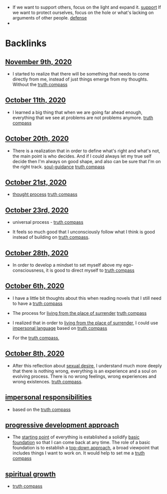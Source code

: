- If we want to support others, focus on the light and expand it. [support](<support.md>)
If we want to protect ourselves, focus on the hole or what's lacking on arguments of other people. [defense](<defense.md>)
- 

# Backlinks
## [November 9th, 2020](<November 9th, 2020.md>)
- I started to realize that there will be something that needs to come directly from me, instead of just things emerge from my thoughts. Without the [truth compass](<truth compass.md>)

## [October 11th, 2020](<October 11th, 2020.md>)
- I learned a big thing that when we are going far ahead enough, everything that we see at problems are not problems anymore. [truth compass](<truth compass.md>)

## [October 20th, 2020](<October 20th, 2020.md>)
- There is a realization that in order to define what's right and what's not, the main point is who decides. And if I could always let my true self decide then I'm always on good shape, and also can be sure that I'm on the right track. [soul-guidance](<soul-guidance.md>) [truth compass](<truth compass.md>)

## [October 21st, 2020](<October 21st, 2020.md>)
- [thought process](<thought process.md>) [truth compass](<truth compass.md>)

## [October 23rd, 2020](<October 23rd, 2020.md>)
- universal process - [truth compass](<truth compass.md>)

- It feels so much good that I unconsciously follow what I think is good instead of building on [truth compass](<truth compass.md>).

## [October 28th, 2020](<October 28th, 2020.md>)
- In order to develop a mindset to set myself above my ego-consciousness, it is good to direct myself to [truth compass](<truth compass.md>)

## [October 6th, 2020](<October 6th, 2020.md>)
- I have a little bit thoughts about this when reading novels that I still need to have a [truth compass](<truth compass.md>)

- The process for [living from the place of surrender](<living from the place of surrender.md>) [truth compass](<truth compass.md>)

- I realized that in order to [living from the place of surrender](<living from the place of surrender.md>), I could use [impersonal language](<impersonal language.md>) based on [truth compass](<truth compass.md>)

- For the [truth compass](<truth compass.md>),

## [October 8th, 2020](<October 8th, 2020.md>)
- After this reflection about [sexual desire](<sexual desire.md>), I understand much more deeply that there is nothing wrong, everything is an experience and a soul on evolving process. There is no wrong feelings, wrong experiences and wrong existences. [truth compass](<truth compass.md>).

## [impersonal responsibilities](<impersonal responsibilities.md>)
- based on the [truth compass](<truth compass.md>)

## [progressive development approach](<progressive development approach.md>)
- The [starting point](<starting point.md>) of everything is established a solidify [basic foundation](<basic foundation.md>) so that I can come back at any time. The role of a basic foundation is to establish a [top-down approach](<top-down approach.md>), a broad viewpoint that includes things I want to work on. It would help to set me a [truth compass](<truth compass.md>)

## [spiritual growth](<spiritual growth.md>)
- [truth compass](<truth compass.md>)

